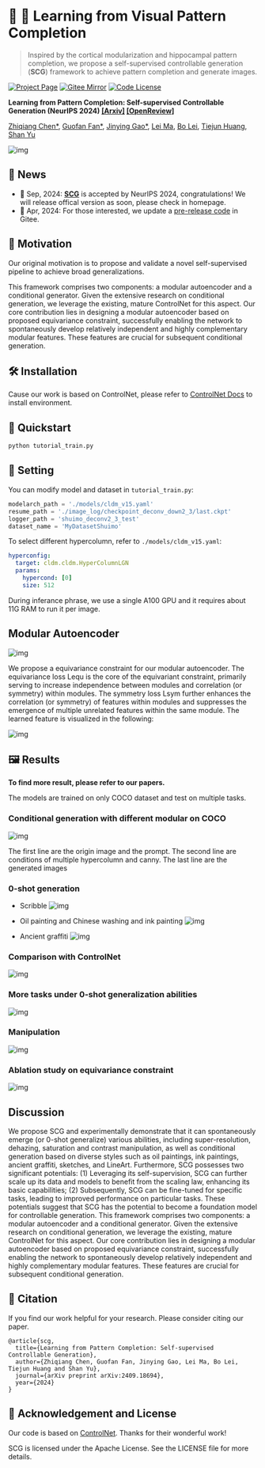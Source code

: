 # 🤔 💭 Learning from Visual Pattern Completion

> Inspired by the cortical modularization and hippocampal pattern completion, we propose a self-supervised controllable generation (**SCG**) framework to achieve pattern completion and generate images.

[![Project Page](https://img.shields.io/badge/Project-Page-Green.svg)](https://github.com/BAAI-Brain-Inspired-Group/OPEN-Vis-ControlSD/)
[![Gitee Mirror](https://img.shields.io/badge/Gitee-Mirror-blue.svg)](https://gitee.com/chenzq/control-net-main)
[![Code License](https://img.shields.io/badge/Code%20License-Apache_2.0-green.svg)](./LICENSE)

**Learning from Pattern Completion: Self-supervised Controllable Generation (NeurIPS 2024) [[Arxiv]](https://arxiv.org/abs/2409.18694) [[OpenReview]](https://openreview.net/forum?id=83pV20DD2s&referrer=%5BAuthor%20Console%5D(%2Fgroup%3Fid%3DNeurIPS.cc%2F2024%2FConference%2FAuthors%23your-submissions))**

[Zhiqiang Chen*](https://github.com/dongrisuihan), [Guofan Fan*](https://github.com/Asterisci), [Jinying Gao*](https://github.com/JY-Gao), [Lei Ma](https://nbic.pku.edu.cn/rcdw/kyry/02c5f5ce8e254b1e82a48bebd0a24c33.htm), [Bo Lei](https://github.com/Bolei-engram), [Tiejun Huang](https://idm.pku.edu.cn/tjhuang), [Shan Yu](https://people.ucas.ac.cn/~yushan?language=en)

![img](docs/intro.png)

## 📰 News

- 🍾 Sep, 2024: [**SCG**](https://github.com/BAAI-Brain-Inspired-Group/OPEN-Vis-ControlSD/) is accepted by NeurIPS 2024, congratulations! We will release offical version as soon, please check in homepage.
- 🎉 Apr, 2024: For those interested, we update a [pre-release code](https://gitee.com/chenzq/control-net-main) in Gitee.

## 📄 Motivation

Our original motivation is to propose and validate a novel self-supervised pipeline to achieve broad generalizations.

This framework comprises two components: a modular autoencoder and a conditional generator. Given the extensive research on conditional generation, we leverage the existing, mature ControlNet for this aspect. Our core contribution lies in designing a modular autoencoder based on proposed equivariance constraint, successfully enabling the network to spontaneously develop relatively independent and highly complementary modular features. These features are crucial for subsequent conditional generation.

## 🛠️ Installation

Cause our work is based on ControlNet, please refer to [ControlNet Docs](https://github.com/lllyasviel/ControlNet?tab=readme-ov-file#production-ready-pretrained-models) to install environment.


## 🚀 Quickstart

```python
python tutorial_train.py
```

## 🔧 Setting

You can modify model and dataset in `tutorial_train.py`:
```python
modelarch_path = './models/cldm_v15.yaml'
resume_path = './image_log/checkpoint_deconv_down2_3/last.ckpt'
logger_path = 'shuimo_deconv2_3_test'
dataset_name = 'MyDatasetShuimo'
```

To select different hypercolumn, refer to `./models/cldm_v15.yaml`:
```yaml
hyperconfig:
  target: cldm.cldm.HyperColumnLGN
  params: 
    hypercond: [0]
    size: 512
```

During inferance phrase, we use a single A100 GPU and it requires about 11G RAM to run it per image.

## Modular Autoencoder

![img](docs/ModularAutoencoder.png)

We propose a equivariance constraint for our modular autoencoder. The equivariance loss Lequ is the core of the equivariant constraint, primarily serving to increase independence between modules and correlation (or symmetry) within modules. The symmetry loss Lsym further enhances the correlation (or symmetry) of features within modules and suppresses the emergence of multiple unrelated features within the same module. The learned feature is visualized in the following:

![img](docs/ModularDiff2.png)

## 🖼️ Results

**To find more result, please refer to our papers.**

The models are trained on only COCO dataset and test on multiple tasks.

### Conditional generation with different modular on COCO

![img](docs/cocoval2.png)

The first line are the origin image and the prompt. The second line are conditions of multiple hypercolumn and canny. The last line are the generated images

### 0-shot generation

- Scribble
![img](docs/scribble.png)

- Oil painting and Chinese washing and ink painting
![img](docs/painting1.png)

- Ancient graffiti
![img](docs/bihua2.png)

### Comparison with ControlNet

![img](docs/figr1_00.png)

### More tasks under 0-shot generalization abilities

![img](docs/SR_Dehaze.png)

### Manipulation

![img](docs/maniplate.png)


### Ablation study on equivariance constraint

![img](docs/figr3_00.png)

## Discussion

We propose SCG and experimentally demonstrate that it can spontaneously emerge (or 0-shot generalize) various abilities, including super-resolution, dehazing, saturation and contrast manipulation, as well as conditional generation based on diverse styles such as oil paintings, ink paintings, ancient graffiti, sketches, and LineArt. Furthermore, SCG possesses two significant potentials: (1) Leveraging its self-supervision, SCG can further scale up its data and models to benefit from the scaling law, enhancing its basic capabilities; (2) Subsequently, SCG can be fine-tuned for specific tasks, leading to improved performance on particular tasks. These potentials suggest that SCG has the potential to become a foundation model for controllable generation. This framework comprises two components: a modular autoencoder and a conditional generator. Given the extensive research on conditional generation, we leverage the existing, mature ControlNet for this aspect. Our core contribution lies in designing a modular autoencoder based on proposed equivariance constraint, successfully enabling the network to spontaneously develop relatively independent and highly complementary modular features. These features are crucial for subsequent conditional generation.

## 📌 Citation
If you find our work helpful for your research. Please consider citing our paper.

```
@article{scg,
  title={Learning from Pattern Completion: Self-supervised Controllable Generation},
  author={Zhiqiang Chen, Guofan Fan, Jinying Gao, Lei Ma, Bo Lei, Tiejun Huang and Shan Yu},
  journal={arXiv preprint arXiv:2409.18694},
  year={2024}
}
```

## 📕 Acknowledgement and License

Our code is based on [ControlNet](https://github.com/lllyasviel/ControlNet). Thanks for their wonderful work!

SCG is licensed under the Apache License. See the LICENSE file for more details.

